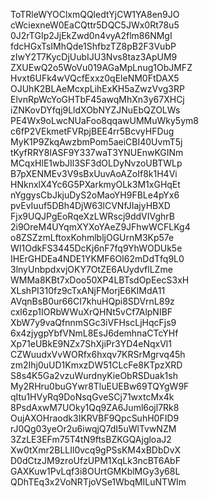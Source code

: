 ToTRleWYOClxmQQledtYjCW1YA8en9JO
cWciexneW0EaCQttr5DQC5JWx0Rt78u5
0J2rTGIp2JjEkZwd0n4vyA2flm86NMgI
fdcHGxTsIMhQde1ShfbzTZ8pB2F3VubP
zIwY2T7KycDjUubIJU3Nvs8taz3ApUM9
ZXUEwQ2o5WoVu019AGaMpLnug1ObJMFZ
Hvxt6UFk4wVQcfExxz0qEleNM0FtDAX5
OJUhK2BLAeMcxpLihExKH5aZwzVvg3RP
ElvnRpWcYoGHTbF45awqMhXn3y67XHCj
iZNKovDYfqj9LldXObNYZJNuEbQZOLWs
PE4Wx9oLwcNUaFoo8qqawUMMuWky5ym8
c6fP2VEkmetFVRpjBEE4rr5BcvyHFDug
MyK1P9ZkqAwzbmPom5aeiCBI40UvmT5j
tKyfRRY8lASF9Y337waT3YNUEnwKGINm
MCqxHlE1wbJIl3SF3dOLDyNvzoUBTWLp
B7pXENMEv3V9sBxUuvAoAZoIf8k1H4Vi
HNknxlX4Yc6G5PXarkmyOLk3M1xGHqEt
nYggysCbJkjuDyS2oMaoYH9FBLe4pYx6
pvEvIuuf5DBh4DjW63lCVNfJIajyHBXD
Fjx9UQJPgEoRqeXzLWRscj9ddVIVghrB
2i9OreM4UYqmXYXoYAeZ9JFhwWCFLKg4
o8ZSZzmLftoxKohmlbljOGUrnM3Kp57e
WI1OdkFS3445DcKj6nF7fq9YhWODUk5e
IHErGHDEa4NDE1YKMF6OI62mDdTfq9L0
3lnyUnbpdxvjOKY7OtZE6AUydvflLZme
WMMa8KBt7xDoo50XP4LBTsdOpEecS3xH
XLshPI310fz9cTxANjFMorjE6KIMdA11
AVqnBsB0ur66CI7khuHQpi8SDVrnL89z
cxl6zp1IORbWWuXrQHNt5vCf7AlpNIBF
XbW7y9vaQfnnmSGc3iVFHscLjHqcFjs9
6x4zjygpYbfVNmL8EsJ6demhnaCTcYHf
Xp71eUBkE9NZx7ShXjiPr3YD4eNqxVl1
CZWuudxVvWORfx6hxqv7KRSrMgrvq45h
zm2Ihj0uUD1KmxzDW51CLcFe8KTpzXRD
S8s4K5Ga2vzuWurdnyKieObRSDuak1sh
My2RHru0buGYwr8TluEUEBw69TQYgW9F
qItu1HVyRq9DoNsqGveSCj71wxtcMx4k
8PsdAxwM7UOky1Qq9ZA6Juml6ojl7Rk8
OujAXOHraodk3IKRVBF9QpcSuhH0FID9
rJ0Qg03yeOr2u6iwqjQ7dI5uWlTvwNZM
3ZzLE3EFm75T4tN9ftsBZKGQAjgloaJ2
Xw0tXmr2BLLIl0vcq9gPSsKM4xBDbDvX
D0dCtzJM9zroUfzUPM1XqLk3ncBT6AbF
GAXKuw1PvLqf3i8OUrtGMKblMGy3y68L
QDhTEq3x2VoNRTjoVSe1WbqMILuNTWIm
